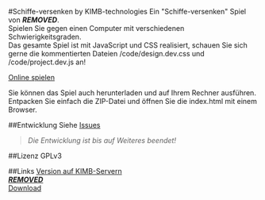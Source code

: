 #Schiffe-versenken by KIMB-technologies
Ein "Schiffe-versenken" Spiel von ***REMOVED***.  
Spielen Sie gegen einen Computer mit verschiedenen Schwierigkeitsgraden.  
Das gesamte Spiel ist mit JavaScript und CSS realisiert, schauen Sie sich gerne
die kommentierten Dateien /code/design.dev.css und /code/project.dev.js an!
  
[Online spielen](https://schiffe-versenken.***REMOVED***/)
  
Sie können das Spiel auch herunterladen und auf Ihrem Rechner ausführen.
Entpacken Sie einfach die ZIP-Datei und öffnen Sie die index.html mit einem Browser.  
  
##Entwicklung
Siehe [Issues](https://github.com/kimbtech/Schiffe-versenken/issues)
>*Die Entwicklung ist bis auf Weiteres beendet!*

##Lizenz
GPLv3

##Links
[Version auf KIMB-Servern](https://schiffe-versenken.***REMOVED***/)  
[***REMOVED***](https://www.***REMOVED***)  
[Download](https://download.***REMOVED***/explorer/Other/Schiffe-versenken)

